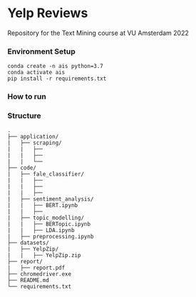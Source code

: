 # Yelp Reviews

Repository for the Text Mining course at VU Amsterdam 2022

### Environment Setup
```
conda create -n ais python=3.7
conda activate ais
pip install -r requirements.txt
```

### How to run 


### Structure
```
.
├── application/
|   ├── scraping/
|   |   ├── 
|   |   ├── 
|   |   └──  
├── code/
|   ├── fale_classifier/  
|   |   ├──   
|   |   ├── 
|   |   ├──
|   ├── sentiment_analysis/        
|   |   ├── BERT.ipynb
|   |   ├──
|   ├── topic_modelling/
|   |   ├── BERTopic.ipynb
|   |   ├── LDA.ipynb
|   ├── preprocessing.ipynb        
├── datasets/
|   ├── YelpZip/
|   |   ├── YelpZip.zip
├── report/
|   ├── report.pdf
├── chromedriver.exe
├── README.md
└── requirements.txt
```
